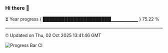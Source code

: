 ### Hi there 👋

⏳ Year progress { ██████████████████████▁▁▁▁▁▁▁▁ } 75.22 %

---

⏰ Updated on Thu, 02 Oct 2025 13:41:46 GMT

![Progress Bar CI](https://github.com/IshwaranRudhara/GIT-ACTION/workflows/Progress%20Bar%20CI/badge.svg)
